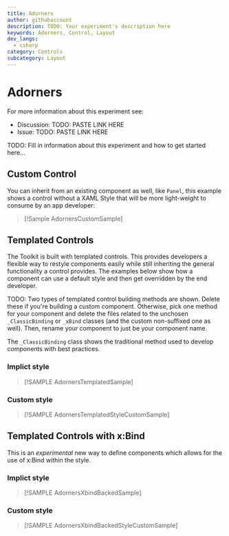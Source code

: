 ```yaml
---
title: Adorners
author: githubaccount
description: TODO: Your experiment's description here
keywords: Adorners, Control, Layout
dev_langs:
  - csharp
category: Controls
subcategory: Layout
---
```


<!-- To know about all the available Markdown syntax, Check out https://docs.microsoft.com/contribute/markdown-reference -->
<!-- Ensure you remove all comments before submission, to ensure that there are no formatting issues when displaying this page.  -->
<!-- It is recommended to check how the Documentation will look in the sample app, before Merging a PR -->
<!-- **Note:** All links to other docs.microsoft.com pages should be relative without locale, i.e. for the one above would be /contribute/markdown-reference -->
<!-- Included images should be optimized for size and not include any Intellectual Property references. -->

# Adorners

For more information about this experiment see:
- Discussion: TODO: PASTE LINK HERE
- Issue: TODO: PASTE LINK HERE

TODO: Fill in information about this experiment and how to get started here...

## Custom Control

You can inherit from an existing component as well, like `Panel`, this example shows a control without a
XAML Style that will be more light-weight to consume by an app developer:

> [!Sample AdornersCustomSample]

## Templated Controls

The Toolkit is built with templated controls. This provides developers a flexible way to restyle components
easily while still inheriting the general functionality a control provides. The examples below show
how a component can use a default style and then get overridden by the end developer.

TODO: Two types of templated control building methods are shown. Delete these if you're building a custom component.
Otherwise, pick one method for your component and delete the files related to the unchosen `_ClassicBinding` or `_xBind`
classes (and the custom non-suffixed one as well). Then, rename your component to just be your component name.

The `_ClassicBinding` class shows the traditional method used to develop components with best practices.

### Implict style

> [!SAMPLE AdornersTemplatedSample]

### Custom style

> [!SAMPLE AdornersTemplatedStyleCustomSample]

## Templated Controls with x:Bind

This is an _experimental_ new way to define components which allows for the use of x:Bind within the style.

### Implict style

> [!SAMPLE AdornersXbindBackedSample]

### Custom style

> [!SAMPLE AdornersXbindBackedStyleCustomSample]

